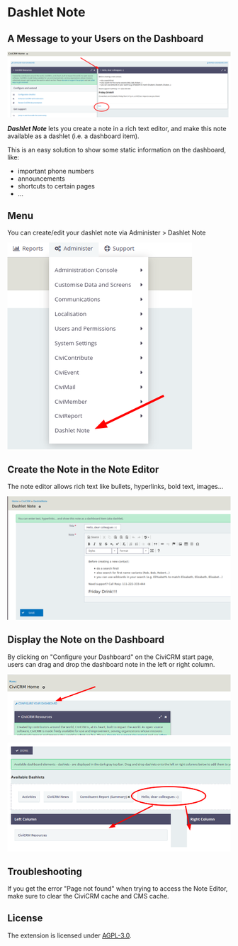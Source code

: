 # Dashlet Note

## A Message to your Users on the Dashboard

![Screenshot](images/screenshot.png)

***Dashlet Note*** lets you create a note in a rich text editor, and make this note available as a dashlet (i.e. a dashboard item).

This is an easy solution to show some static information on the dashboard, like:
* important phone numbers
* announcements
* shortcuts to certain pages
* ...

## Menu

You can create/edit your dashlet note via Administer > Dashlet Note

![Screenshot](images/screenshot3.png)

## Create the Note in the Note Editor

The note editor allows rich text like bullets, hyperlinks, bold text, images...

![Screenshot](images/screenshot2.png)

## Display the Note on the Dashboard

By clicking on "Configure your Dashboard" on the CiviCRM start page, users can drag and drop the dashboard note in the left or right column.

![Screenshot](images/screenshot4.png)

![Screenshot](images/screenshot5.png)

## Troubleshooting

If you get the error "Page not found" when trying to access the Note Editor, make sure to clear the CiviCRM cache and CMS cache.

## License

The extension is licensed under [AGPL-3.0](LICENSE.txt).
